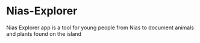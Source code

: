 # Nias-Explorer
Nias Explorer app is a tool for young people from Nias to document animals and plants found on the island
